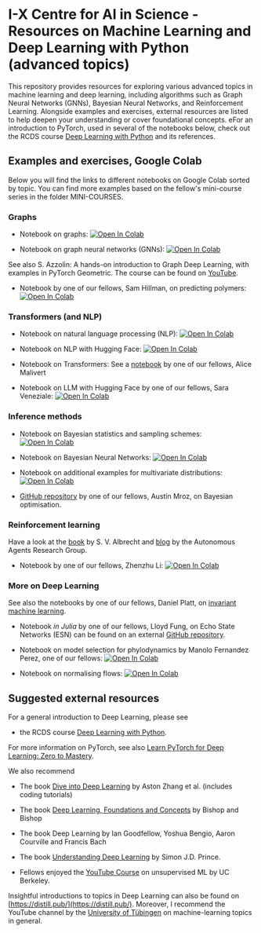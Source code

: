 # I-X Centre for AI in Science - Resources on Machine Learning and Deep Learning with Python (advanced topics)

This repository provides resources for exploring various advanced topics in machine learning and deep learning, including algorithms such as Graph Neural Networks (GNNs), Bayesian Neural Networks, and Reinforcement Learning. Alongside examples and exercises, external resources are listed to help deepen your understanding or cover foundational concepts. eFor an introduction to PyTorch, used in several of the notebooks below, check out the RCDS course [Deep Learning with Python](https://github.com/ImperialCollegeLondon/RCDS-Deep-Learning-CNN) and its references.

## Examples and exercises, Google Colab

Below you will find the links to different notebooks on Google Colab sorted by topic. You can find more examples based on the fellow's mini-course series in the folder MINI-COURSES.

### Graphs

- Notebook on graphs: <a href="https://colab.research.google.com/drive/1zpEpvSOnt9poCdKRyw9X4wl4McDaVGjY?usp=sharing">
  <img src="https://colab.research.google.com/assets/colab-badge.svg" alt="Open In Colab"/>
</a>

- Notebook on graph neural networks (GNNs): <a href="https://colab.research.google.com/drive/1WsQRzTaUxV9jRhtmy7aVuLPlbyt8O0KZ?usp=sharing">
  <img src="https://colab.research.google.com/assets/colab-badge.svg" alt="Open In Colab"/>
</a>

See also S. Azzolin: A hands-on introduction to Graph Deep Learning, with examples in PyTorch Geometric. The course can be found on [YouTube](https://www.youtube.com/watch?v=D_QZy_s5HRI).

- Notebook by one of our fellows, Sam Hillman, on predicting polymers: <a href="https://colab.research.google.com/drive/1QZO_8FWa14oZzon8L9FcX5WJg8dhzIXZ">
  <img src="https://colab.research.google.com/assets/colab-badge.svg" alt="Open In Colab"/>
</a>

### Transformers (and NLP)

- Notebook on natural language processing (NLP): <a href="https://colab.research.google.com/drive/1eq4L-pu-33S9KBWksJOKJjHrDPNr9lD9?usp=sharing">
  <img src="https://colab.research.google.com/assets/colab-badge.svg" alt="Open In Colab"/>
</a>

- Notebook on NLP with Hugging Face: <a href="https://colab.research.google.com/drive/1tOjTf8C7cPMqHjNfxAmPBKE9rwhA3HWM">
  <img src="https://colab.research.google.com/assets/colab-badge.svg" alt="Open In Colab"/>
</a>

- Notebook on Transformers: See a <a href=https://github.com/alice-malivert/Tutorial_transformers/tree/main>notebook</a> by one of our fellows, Alice Malivert

- Notebook on LLM with Hugging Face by one of our fellows, Sara Veneziale: <a href="https://colab.research.google.com/drive/1neBWDAXIal_ZgR68uEjvvLqgZbE0UBX3?usp=sharing">
  <img src="https://colab.research.google.com/assets/colab-badge.svg" alt="Open In Colab"/>
</a>

### Inference methods

- Notebook on Bayesian statistics and sampling schemes: <a href="https://colab.research.google.com/drive/1uPuhOOrIAB8ZrotuTfnLjK2Lel9hX_db?usp=sharing">
  <img src="https://colab.research.google.com/assets/colab-badge.svg" alt="Open In Colab"/>
</a>

- Notebook on Bayesian Neural Networks: <a href="https://colab.research.google.com/drive/1ZInfxi9Oe9kSazrHCEd4ywMeS1D0vB5-?usp=sharing">
  <img src="https://colab.research.google.com/assets/colab-badge.svg" alt="Open In Colab"/>
</a>

- Notebook on additional examples for multivariate distributions: <a href="https://colab.research.google.com/drive/1JIlhfcQiXIQ50dgmebfwRmtKxhEWbSIH?usp=sharing">
  <img src="https://colab.research.google.com/assets/colab-badge.svg" alt="Open In Colab"/>
</a>

- [GitHub repository](https://github.com/austin-mroz/2024-BO-summer-school/blob/main/tutorial-notebooks/SargentBOSummerSchool_BayBE.ipynb) by one of our fellows, Austin Mroz, on Bayesian optimisation.  

### Reinforcement learning

Have a look at the [book](https://www.marl-book.com/) by S. V. Albrecht and [blog](https://agents.inf.ed.ac.uk/blog/) by the Autonomous Agents Research Group.

- Notebook by one of our fellows, Zhenzhu Li: <a href="https://colab.research.google.com/drive/1Susha8cbwh1Y7ahsa-tpq-3JS604pplF?usp=sharing#scrollTo=r6MNuoz4yiz3">
  <img src="https://colab.research.google.com/assets/colab-badge.svg" alt="Open In Colab"/>
</a>

### More on Deep Learning

See also the notebooks by one of our fellows, Daniel Platt, on [invariant machine learning](https://github.com/danielplatt/Invariant-ML-Intro?tab=readme-ov-file).

- Notebook _in Julia_ by one of our fellows, Lloyd Fung, on Echo State Networks (ESN) can be found on an external [GitHub repository](https://github.com/llfung/ESN-workshop).

- Notebook on model selection for phylodynamics by Manolo Fernandez Perez, one of our fellows: <a href="https://colab.research.google.com/drive/1FsDxRyA6WyrQ2BSlBnNp4XmUoKLegngH#scrollTo=UHJ4e3HKDpnr">
  <img src="https://colab.research.google.com/assets/colab-badge.svg" alt="Open In Colab"/>
</a>

- Notebook on normalising flows: <a href="https://colab.research.google.com/drive/1MbdlM27cR2Ov9lJhDXvtXllvwbmJriJ4?usp=sharing">
  <img src="https://colab.research.google.com/assets/colab-badge.svg" alt="Open In Colab"/>
</a>

## Suggested external resources

For a general introduction to Deep Learning, please see

- the RCDS course [Deep Learning with Python](https://github.com/ImperialCollegeLondon/RCDS-Deep-Learning-CNN).

For more information on PyTorch, see also [Learn PyTorch for Deep Learning: Zero to Mastery](https://www.learnpytorch.io/).

We also recommend

- The book [Dive into Deep Learning](https://d2l.ai/index.html) by Aston Zhang et al. (includes coding tutorials)

- The book [Deep Learning, Foundations and Concepts](https://link.springer.com/book/10.1007/978-3-031-45468-4) by Bishop and Bishop

- The book Deep Learning by Ian Goodfellow, Yoshua Bengio, Aaron Courville and Francis Bach

- The book [Understanding Deep Learning](https://udlbook.github.io/udlbook/) by Simon J.D. Prince.

- Fellows enjoyed the [YouTube Course](https://www.youtube.com/watch?v=tFR6Likf4VI&list=PLwRJQ4m4UJjPIvv4kgBkvu_uygrV3ut_U) on unsupervised ML by UC Berkeley.

Insightful introductions to topics in Deep Learning can also be found on [https://distill.pub/](https://distill.pub/). Moreover, I recommend the YouTube channel by the [University of Tübingen](https://www.youtube.com/c/T%C3%BCbingenML) on machine-learning topics in general.
